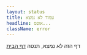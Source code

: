 ```yaml
---
layout: status
title: עמוד לא נמצא
headline: אופס...
className: error
---
```


דף הזה לא נמצא, תנסה [דף הבית](/)
